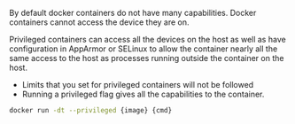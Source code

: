 By default docker containers do not have many capabilities. Docker containers cannot access the device they are on.

Privileged containers can access all the devices on the host as well as have configuration in AppArmor or SELinux to allow the container nearly all the same access to the host as processes running outside the container on the host.

- Limits that you set for privileged containers will not be followed
- Running a privileged flag gives all the capabilities to the container.

```sh
docker run -dt --privileged {image} {cmd}
```